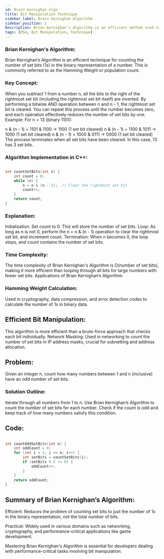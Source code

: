 ```yaml
---
id: Brain kernighan algo
title: Bit Manipulation Technique
sidebar_label: Brain kernighan Algorithm
sidebar_position: 2
Description: Brian Kernighan’s Algorithm is an efficient method used to count the number of set bits (1s) in the binary representation of a number. It leverages the property of subtracting 1 from a number, which flips all the bits after the rightmost set bit (including the set bit itself). By performing a bitwise AND between n and n - 1, the rightmost set bit is cleared. This process is repeated until the number becomes zero.
tags: [DSA, Bit Manipulation, Technique]
---
```



 ### Brian Kernighan's Algorithm:
Brian Kernighan’s Algorithm is an efficient technique for counting the number of set bits (1s) in the binary representation of a number. This is commonly referred to as the Hamming Weight or population count.

### Key Concept:
When you subtract 1 from a number n, all the bits to the right of the rightmost set bit (including the rightmost set bit itself) are inverted. By performing a bitwise AND operation between n and n - 1, the rightmost set bit is cleared. You can repeat this process until the number becomes zero, and each operation effectively reduces the number of set bits by one.
Example:
For n = 13 (binary 1101):

n & (n - 1) = 1101 & 1100 → 1100 (1 set bit cleared)
n & (n - 1) = 1100 & 1011 → 1000 (1 set bit cleared)
n & (n - 1) = 1000 & 0111 → 0000 (1 set bit cleared)
The process terminates when all set bits have been cleared. In this case, 13 has 3 set bits.

### Algorithm Implementation in C++:
```cpp

int countSetBits(int n) {
    int count = 0;
    while (n) {
        n = n & (n - 1);  // Clear the rightmost set bit
        count++;
    }
    return count;
}
```

### Explanation:
Initialization: Set count to 0. This will store the number of set bits.
Loop: As long as n is not 0, perform the n = n & (n - 1) operation to clear the rightmost set bit, and increment count.
Termination: When n becomes 0, the loop stops, and count contains the number of set bits.
### Time Complexity:
The time complexity of Brian Kernighan's Algorithm is O(number of set bits), making it more efficient than looping through all bits for large numbers with fewer set bits.
Applications of Brian Kernighan’s Algorithm:
### Hamming Weight Calculation: 
Used in cryptography, data compression, and error detection codes to calculate the number of 1s in binary data.

## Efficient Bit Manipulation: 
This algorithm is more efficient than a brute-force approach that checks each bit individually.
Network Masking: Used in networking to count the number of set bits in IP address masks, crucial for subnetting and address allocation.

## Problem:
Given an integer n, count how many numbers between 1 and n (inclusive) have an odd number of set bits.

### Solution Outline:

Iterate through all numbers from 1 to n.
Use Brian Kernighan’s Algorithm to count the number of set bits for each number.
Check if the count is odd and keep track of how many numbers satisfy this condition.

## Code:
```cpp

int countOddSetBits(int n) {
    int oddCount = 0;
    for (int i = 1; i <= n; i++) {
        int setBits = countSetBits(i);
        if (setBits % 2 != 0) {
            oddCount++;
        }
    }
    return oddCount;
}
```
## Summary of Brian Kernighan’s Algorithm:
Efficient: Reduces the problem of counting set bits to just the number of 1s in the binary representation, not the total number of bits.

Practical: Widely used in various domains such as networking, cryptography, and performance-critical applications like game development.

Mastering Brian Kernighan's Algorithm is essential for developers dealing with performance-critical tasks involving bit manipulation.